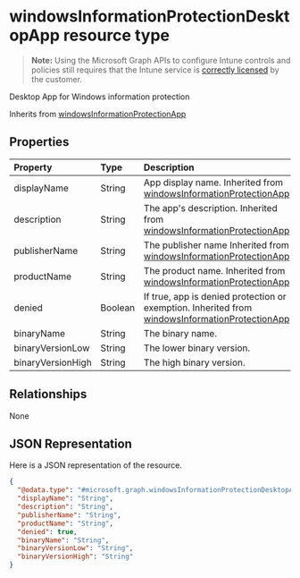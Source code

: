 # windowsInformationProtectionDesktopApp resource type

> **Note:** Using the Microsoft Graph APIs to configure Intune controls and policies still requires that the Intune service is [correctly licensed](https://go.microsoft.com/fwlink/?linkid=839381) by the customer.

Desktop App for Windows information protection

Inherits from [windowsInformationProtectionApp](../resources/intune_mam_windowsinformationprotectionapp.md)

## Properties
|Property|Type|Description|
|:---|:---|:---|
|displayName|String|App display name. Inherited from [windowsInformationProtectionApp](../resources/intune_mam_windowsinformationprotectionapp.md)|
|description|String|The app's description. Inherited from [windowsInformationProtectionApp](../resources/intune_mam_windowsinformationprotectionapp.md)|
|publisherName|String|The publisher name Inherited from [windowsInformationProtectionApp](../resources/intune_mam_windowsinformationprotectionapp.md)|
|productName|String|The product name. Inherited from [windowsInformationProtectionApp](../resources/intune_mam_windowsinformationprotectionapp.md)|
|denied|Boolean|If true, app is denied protection or exemption. Inherited from [windowsInformationProtectionApp](../resources/intune_mam_windowsinformationprotectionapp.md)|
|binaryName|String|The binary name.|
|binaryVersionLow|String|The lower binary version.|
|binaryVersionHigh|String|The high binary version.|

## Relationships
None
## JSON Representation
Here is a JSON representation of the resource.
<!--{
  "blockType": "resource",
  "keyProperty": "id",
  "baseType": "microsoft.graph.windowsInformationProtectionApp",
  "@odata.type": "microsoft.graph.windowsInformationProtectionDesktopApp"
}-->
``` json
{
  "@odata.type": "#microsoft.graph.windowsInformationProtectionDesktopApp",
  "displayName": "String",
  "description": "String",
  "publisherName": "String",
  "productName": "String",
  "denied": true,
  "binaryName": "String",
  "binaryVersionLow": "String",
  "binaryVersionHigh": "String"
}
```



